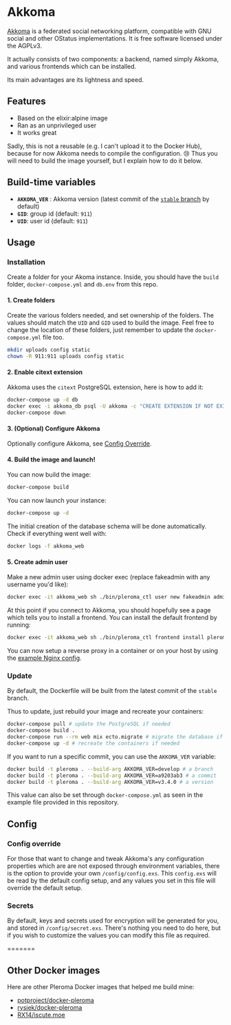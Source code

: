 # Akkoma

[Akkoma](https://akkoma.social/) is a federated social networking platform, compatible with GNU social and other OStatus implementations. It is free software licensed under the AGPLv3.

It actually consists of two components: a backend, named simply Akkoma, and various frontends which can be installed.

Its main advantages are its lightness and speed.

## Features

- Based on the elixir:alpine image
- Ran as an unprivileged user
- It works great

Sadly, this is not a reusable (e.g. I can't upload it to the Docker Hub), because for now Akkoma needs to compile the configuration. 😢
Thus you will need to build the image yourself, but I explain how to do it below.

## Build-time variables

- **`AKKOMA_VER`** : Akkoma version (latest commit of the [`stable` branch](https://akkoma.dev/AkkomaGang/akkoma) by default)
- **`GID`**: group id (default: `911`)
- **`UID`**: user id (default: `911`)

## Usage

### Installation

Create a folder for your Akoma instance. Inside, you should have the `build` folder, `docker-compose.yml` and `db.env` from this repo.

#### 1. Create folders

Create the various folders needed, and set ownership of the folders. The values should match the `UID` and `GID` used to build the image. Feel free to change the location of these folders, just remember to update the `docker-compose.yml` file too.

``` sh
mkdir uploads config static
chown -R 911:911 uploads config static
```

#### 2. Enable citext extension

Akkoma uses the `citext` PostgreSQL extension, here is how to add it:

```sh
docker-compose up -d db
docker exec -i akkoma_db psql -U akkoma -c "CREATE EXTENSION IF NOT EXISTS citext;"
docker-compose down
```

#### 3. (Optional) Configure Akkoma

Optionally configure Akkoma, see [Config Override](#config-override).

#### 4. Build the image and launch!

You can now build the image:

``` sh
docker-compose build
```

You can now launch your instance:

```sh
docker-compose up -d
```

The initial creation of the database schema will be done automatically. Check if everything went well with:

```sh
docker logs -f akkoma_web
```

#### 5. Create admin user

Make a new admin user using docker exec (replace fakeadmin with any username you'd like):

``` sh
docker exec -it akkoma_web sh ./bin/pleroma_ctl user new fakeadmin admin@test.net --admin
```

At this point if you connect to Akkoma, you should hopefully see a page which tells you to install a frontend. You can install the default frontend by running:

``` sh
docker exec -it akkoma_web sh ./bin/pleroma_ctl frontend install pleroma-fe
```

You can now setup a reverse proxy in a container or on your host by using the [example Nginx config](https://git.pleroma.social/pleroma/pleroma/blob/develop/installation/pleroma.nginx).

### Update

By default, the Dockerfile will be built from the latest commit of the `stable` branch.

Thus to update, just rebuild your image and recreate your containers:

```sh
docker-compose pull # update the PostgreSQL if needed
docker-compose build .
docker-compose run --rm web mix ecto.migrate # migrate the database if needed
docker-compose up -d # recreate the containers if needed
```

If you want to run a specific commit, you can use the `AKKOMA_VER` variable:

```sh
docker build -t pleroma . --build-arg AKKOMA_VER=develop # a branch
docker build -t pleroma . --build-arg AKKOMA_VER=a9203ab3 # a commit
docker build -t pleroma . --build-arg AKKOMA_VER=v3.4.0 # a version
```

This value can also be set through `docker-compose.yml` as seen in the example file provided in this repository.

## Config

### Config override

For those that want to change and tweak Akkoma's any configuration properties which are are not exposed through environment variables, there is the option to provide your own `/config/config.exs`. This `config.exs` will be read by the default config setup, and any values you set in this file will override the default setup.

### Secrets

By default, keys and secrets used for encryption will be generated for you, and stored in `/config/secret.exs`. There's nothing you need to do here, but if you wish to customize the values you can modify this file as required.

=======

## Other Docker images

Here are other Pleroma Docker images that helped me build mine:

- [potproject/docker-pleroma](https://github.com/potproject/docker-pleroma)
- [rysiek/docker-pleroma](https://git.pleroma.social/rysiek/docker-pleroma)
- [RX14/iscute.moe](https://github.com/RX14/kurisu.rx14.co.uk/blob/master/services/iscute.moe/pleroma/Dockerfile)
